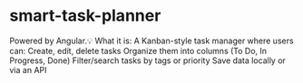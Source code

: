 # smart-task-planner
Powered by Angular.💡 What it is: A Kanban-style task manager where users can:  Create, edit, delete tasks  Organize them into columns (To Do, In Progress, Done)  Filter/search tasks by tags or priority  Save data locally or via an API

